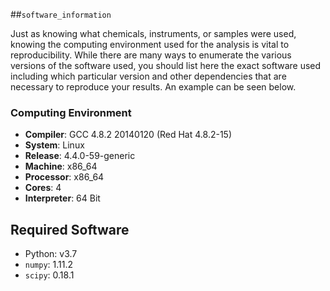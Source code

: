 ##`software_information`

Just as knowing what chemicals, instruments, or samples were used, knowing the computing environment used for the analysis is vital to reproducibility. While there are many ways to enumerate the various versions of the software used, you should list here the exact software used including which particular version and other dependencies that are necessary to reproduce your results. An example can be seen below. 


### Computing Environment

* **Compiler**: GCC 4.8.2 20140120 (Red Hat 4.8.2-15)
* **System**: Linux
* **Release**: 4.4.0-59-generic
* **Machine**: x86_64
* **Processor**: x86_64
* **Cores**: 4
* **Interpreter**: 64 Bit


## Required Software

* Python:  v3.7
* `numpy`: 1.11.2
* `scipy`: 0.18.1
